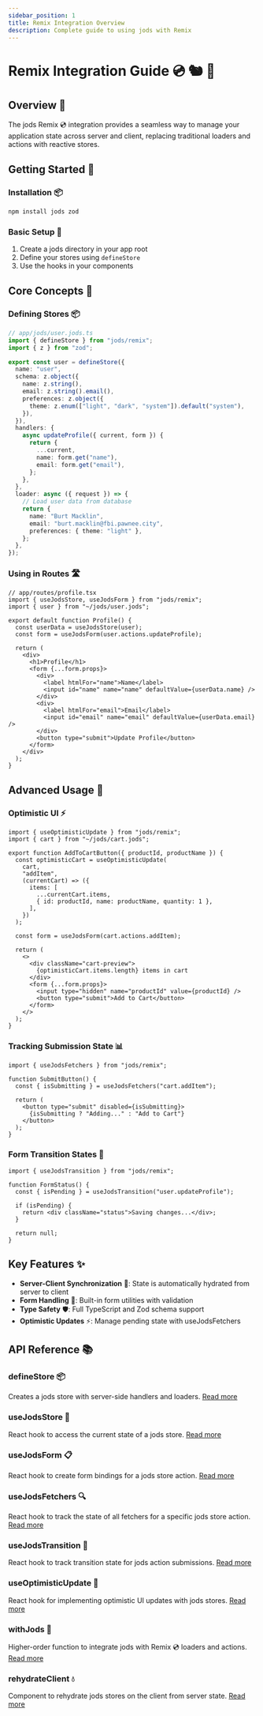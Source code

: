 ```yaml
---
sidebar_position: 1
title: Remix Integration Overview
description: Complete guide to using jods with Remix
---
```


# Remix Integration Guide 💿 🐿️ 🦆

## Overview 🌟

The jods Remix 💿 integration provides a seamless way to manage your application state across server and client, replacing traditional loaders and actions with reactive stores.

## Getting Started 🚀

### Installation 📦

```bash
npm install jods zod
```

### Basic Setup 🔌

1. Create a jods directory in your app root
2. Define your stores using `defineStore`
3. Use the hooks in your components

## Core Concepts 💭

### Defining Stores 📦

```typescript
// app/jods/user.jods.ts
import { defineStore } from "jods/remix";
import { z } from "zod";

export const user = defineStore({
  name: "user",
  schema: z.object({
    name: z.string(),
    email: z.string().email(),
    preferences: z.object({
      theme: z.enum(["light", "dark", "system"]).default("system"),
    }),
  }),
  handlers: {
    async updateProfile({ current, form }) {
      return {
        ...current,
        name: form.get("name"),
        email: form.get("email"),
      };
    },
  },
  loader: async ({ request }) => {
    // Load user data from database
    return {
      name: "Burt Macklin",
      email: "burt.macklin@fbi.pawnee.city",
      preferences: { theme: "light" },
    };
  },
});
```

### Using in Routes 🛣️

```tsx
// app/routes/profile.tsx
import { useJodsStore, useJodsForm } from "jods/remix";
import { user } from "~/jods/user.jods";

export default function Profile() {
  const userData = useJodsStore(user);
  const form = useJodsForm(user.actions.updateProfile);

  return (
    <div>
      <h1>Profile</h1>
      <form {...form.props}>
        <div>
          <label htmlFor="name">Name</label>
          <input id="name" name="name" defaultValue={userData.name} />
        </div>
        <div>
          <label htmlFor="email">Email</label>
          <input id="email" name="email" defaultValue={userData.email} />
        </div>
        <button type="submit">Update Profile</button>
      </form>
    </div>
  );
}
```

## Advanced Usage 🔧

### Optimistic UI ⚡

```tsx
import { useOptimisticUpdate } from "jods/remix";
import { cart } from "~/jods/cart.jods";

export function AddToCartButton({ productId, productName }) {
  const optimisticCart = useOptimisticUpdate(
    cart,
    "addItem",
    (currentCart) => ({
      items: [
        ...currentCart.items,
        { id: productId, name: productName, quantity: 1 },
      ],
    })
  );

  const form = useJodsForm(cart.actions.addItem);

  return (
    <>
      <div className="cart-preview">
        {optimisticCart.items.length} items in cart
      </div>
      <form {...form.props}>
        <input type="hidden" name="productId" value={productId} />
        <button type="submit">Add to Cart</button>
      </form>
    </>
  );
}
```

### Tracking Submission State 📊

```tsx
import { useJodsFetchers } from "jods/remix";

function SubmitButton() {
  const { isSubmitting } = useJodsFetchers("cart.addItem");

  return (
    <button type="submit" disabled={isSubmitting}>
      {isSubmitting ? "Adding..." : "Add to Cart"}
    </button>
  );
}
```

### Form Transition States 🔄

```tsx
import { useJodsTransition } from "jods/remix";

function FormStatus() {
  const { isPending } = useJodsTransition("user.updateProfile");

  if (isPending) {
    return <div className="status">Saving changes...</div>;
  }

  return null;
}
```

## Key Features ✨

- **Server-Client Synchronization** 🔄: State is automatically hydrated from server to client
- **Form Handling** 📝: Built-in form utilities with validation
- **Type Safety** 🛡️: Full TypeScript and Zod schema support
- **Optimistic Updates** ⚡: Manage pending state with useJodsFetchers

## API Reference 📚

### defineStore 📦

Creates a jods store with server-side handlers and loaders. [Read more](/jods/remix/api-reference#definestoreoptions)

### useJodsStore 🏪

React hook to access the current state of a jods store. [Read more](/jods/remix/api-reference#usejodsstorestore)

### useJodsForm 📋

React hook to create form bindings for a jods store action. [Read more](/jods/remix/api-reference#usejodsformactionhandler)

### useJodsFetchers 🔍

React hook to track the state of all fetchers for a specific jods store action. [Read more](/jods/remix/api-reference#usejodsfetchersactionid)

### useJodsTransition 🚦

React hook to track transition state for jods action submissions. [Read more](/jods/remix/api-reference#usejodstransitionactionid)

### useOptimisticUpdate 🚀

React hook for implementing optimistic UI updates with jods stores. [Read more](/jods/remix/api-reference#useoptimisticupdatestore-actionname-optimisticdatafn)

### withJods 🔗

Higher-order function to integrate jods with Remix 💿 loaders and actions. [Read more](/jods/remix/api-reference#withjodsstores-loaderfn)

### rehydrateClient 💧

Component to rehydrate jods stores on the client from server state. [Read more](/jods/remix/api-reference#rehydrateclientoptions)
